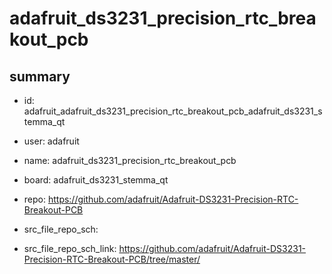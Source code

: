 # adafruit_ds3231_precision_rtc_breakout_pcb
 
## summary 
* id: adafruit_adafruit_ds3231_precision_rtc_breakout_pcb_adafruit_ds3231_stemma_qt
* user: adafruit
* name: adafruit_ds3231_precision_rtc_breakout_pcb
* board: adafruit_ds3231_stemma_qt
* repo: https://github.com/adafruit/Adafruit-DS3231-Precision-RTC-Breakout-PCB



* src_file_repo_sch: 
* src_file_repo_sch_link: https://github.com/adafruit/Adafruit-DS3231-Precision-RTC-Breakout-PCB/tree/master/




